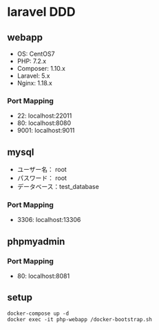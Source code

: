 # laravel DDD

## webapp

-   OS: CentOS7
-   PHP: 7.2.x
-   Composer: 1.10.x
-   Laravel: 5.x
-   Nginx: 1.18.x

### Port Mapping

-   22: localhost:22011
-   80: localhost:8080
-   9001: localhost:9011

## mysql

-   ユーザー名： root
-   パスワード： root
-   データベース：test_database

### Port Mapping

-   3306: localhost:13306

## phpmyadmin

### Port Mapping

-   80: localhost:8081

## setup

```
docker-compose up -d
docker exec -it php-webapp /docker-bootstrap.sh
```
